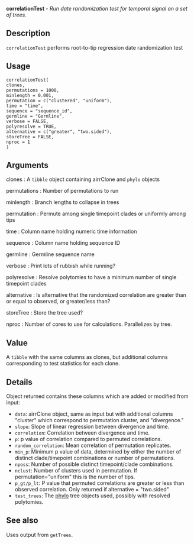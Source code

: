 **correlationTest** - *Run date randomization test for temporal signal on a set of trees.*

Description
--------------------

`correlationTest` performs root-to-tip regression date randomization test


Usage
--------------------
```
correlationTest(
clones,
permutations = 1000,
minlength = 0.001,
permutation = c("clustered", "uniform"),
time = "time",
sequence = "sequence_id",
germline = "Germline",
verbose = FALSE,
polyresolve = TRUE,
alternative = c("greater", "two.sided"),
storeTree = FALSE,
nproc = 1
)
```

Arguments
-------------------

clones
:   A `tibble` object containing airrClone and `phylo` objects

permutations
:   Number of permutations to run

minlength
:   Branch lengths to collapse in trees

permutation
:   Permute among single timepoint clades or uniformly
among tips

time
:   Column name holding numeric time information

sequence
:   Column name holding sequence ID

germline
:   Germline sequence name

verbose
:   Print lots of rubbish while running?

polyresolve
:   Resolve polytomies to have a minimum number of 
single timepoint clades

alternative
:   Is alternative that the randomized correlation are greater than 
or equal to observed, or greater/less than?

storeTree
:   Store the tree used?

nproc
:   Number of cores to use for calculations. Parallelizes by tree.




Value
-------------------

A `tibble` with the same columns as clones, but additional
columns corresponding to test statistics for each clone.


Details
-------------------

Object returned contains these columns which are added or modified from input:
 
+ `data`: airrClone object, same as input but with additional columns 
"cluster" which correspond to permutation cluster, and "divergence."
+ `slope`: Slope of linear regression between divergence and time.
+ `correlation`: Correlation between divergence and time.
+ `p`: p value of correlation compared to permuted correlations.
+ `random_correlation`: Mean correlation of permutation replicates.
+ `min_p`: Minimum p value of data, determined by either the number of
distinct clade/timepoint combinations or number of permutations.
+ `nposs`: Number of possible distinct timepoint/clade combinations.
+ `nclust`: Number of clusters used in permutation. If permutation="uniform"
this is the number of tips.
+ `p_gt/p_lt`: P value that permuted correlations are greater or less 
than observed correlation. Only returned if alternative = "two.sided"
+ `test_trees`:  The [phylo](http://www.rdocumentation.org/packages/ape/topics/read.tree) tree objects used, possibly with
resolved polytomies.





See also
-------------------

Uses output from `getTrees`.






